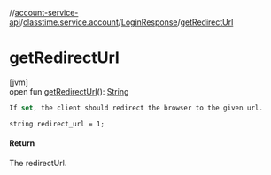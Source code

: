 //[account-service-api](../../../index.md)/[classtime.service.account](../index.md)/[LoginResponse](index.md)/[getRedirectUrl](get-redirect-url.md)

# getRedirectUrl

[jvm]\
open fun [getRedirectUrl](get-redirect-url.md)(): [String](https://docs.oracle.com/javase/8/docs/api/java/lang/String.html)

```kotlin
If set, the client should redirect the browser to the given url.

```
`string redirect_url = 1;`

#### Return

The redirectUrl.
